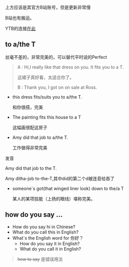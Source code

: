 [Maaaxter_English]: https://space.bilibili.com/105249779?from=search&amp;seid=7077029584815627995	"Maggie 英语课堂"

上方应该是其官方B站账号，但是更新非常慢

B站也有搬运。

YTB的连接[在此](https://www.youtube.com/channel/UCO8GewbsHFFmJn4kLLq1WXQ/videos)



## to a/the T 

丝毫不差的，非常完美的，可以替代平时说的Perfect

>A : Hi,I really like that dress on you. It fits you to a T.
>
>这裙子真好看，太适合你了。
>
>B : Thank you, I got on on sale at Ross.

- this dress fits/suits you to a/the T.

  和你很搭，完美

- The painting fits this house to a T

  这幅画很配这房子

- Amy did that job to a/the T.

  工作做得非常完美

发音

Amy did that job to the T.

Amy ditha-job to-the-T,其中did的第二个d被连音给吞了

- someone`s got(that winged liner look) down to the/a T

  某人的某项技能（上扬的眼线）堪称完美。



## how do you say ...

* How do you say hi in Chinese?
* What do you call this in English?
* What`s the English word for 你好？
  * How do you say it in English?
  * What do you call it in English?

> ~~how to say~~ 是错误用法

